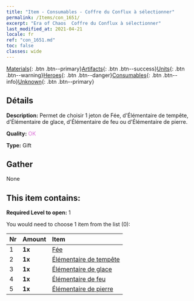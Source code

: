 ```yaml
---
title: "Item - Consumables - Coffre du Conflux à sélectionner"
permalink: /Items/con_1651/
excerpt: "Era of Chaos  Coffre du Conflux à sélectionner"
last_modified_at: 2021-04-21
locale: fr
ref: "con_1651.md"
toc: false
classes: wide
---
```

 [Materials](/fr/Items/){: .btn .btn--primary}[Artifacts](/fr/Items/Artifacts/){: .btn .btn--success}[Units](/fr/Items/Units/){: .btn .btn--warning}[Heroes](/fr/Items/Heroes/){: .btn .btn--danger}[Consumables](/fr/Items/Consumables/){: .btn .btn--info}[Unknown](/fr/Items/Unknown/){: .btn .btn--primary}

## Détails
 **Description:** Permet de choisir 1 jeton de Fée, d'Élémentaire de tempête, d'Élémentaire de glace, d'Élémentaire de feu ou d'Élémentaire de pierre.

 **Quality:** <span style="color: #DA70D6">OK</span>

 **Type:** Gift

## Gather

  None

## This item contains:

 **Required Level to open:** 1

 You would need to choose 1 item from the list (0):

  | Nr | Amount |     Item    |
  |:---|:-------|:------------|
  | 1 |  **1x** | [Fée](/fr/Items/unt_262/) |  | 
  | 2 |  **1x** | [Élémentaire de tempête](/fr/Items/unt_263/) |  | 
  | 3 |  **1x** | [Élémentaire de glace](/fr/Items/unt_264/) |  | 
  | 4 |  **1x** | [Élémentaire de feu](/fr/Items/unt_265/) |  | 
  | 5 |  **1x** | [Élémentaire de pierre](/fr/Items/unt_266/) |  | 
